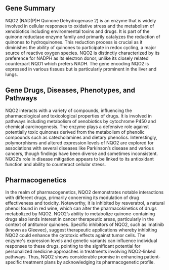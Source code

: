 ## Gene Summary
NQO2 (NAD(P)H Quinone Dehydrogenase 2) is an enzyme that is widely involved in cellular responses to oxidative stress and the metabolism of xenobiotics including environmental toxins and drugs. It is part of the quinone reductase enzyme family and primarily catalyzes the reduction of quinones to hydroquinones. This reduction process is crucial as it diminishes the ability of quinones to participate in redox cycling, a major source of reactive oxygen species. NQO2 is distinctly characterized by its preference for NADPH as its electron donor, unlike its closely related counterpart NQO1 which prefers NADH. The gene encoding NQO2 is expressed in various tissues but is particularly prominent in the liver and lungs.

## Gene Drugs, Diseases, Phenotypes, and Pathways
NQO2 interacts with a variety of compounds, influencing the pharmacological and toxicological properties of drugs. It is involved in pathways including metabolism of xenobiotics by cytochrome P450 and chemical carcinogenesis. The enzyme plays a defensive role against potentially toxic quinones derived from the metabolism of phenolic compounds such as catecholamines and dietary phenolics. Interestingly, polymorphisms and altered expression levels of NQO2 are explored for associations with several diseases like Parkinson’s disease and various cancers, though findings have been diverse and sometimes inconsistent. NQO2’s role in disease mitigation appears to be linked to its antioxidant function and ability to counteract cellular stress.

## Pharmacogenetics
In the realm of pharmacogenetics, NQO2 demonstrates notable interactions with different drugs, primarily concerning its modulation of drug effectiveness and toxicity. Noteworthy, it is inhibited by resveratrol, a natural phenol found in red wine, which can alter the pharmacokinetics of drugs metabolized by NQO2. NQO2’s ability to metabolize quinone-containing drugs also lends interest in cancer therapeutic areas, particularly in the context of antitumor quinones. Specific inhibitors of NQO2, such as imatinib (known as Gleevec), suggest therapeutic applications whereby inhibiting NQO2 could enhance the cytotoxic effects against tumor cells. The enzyme's expression levels and genetic variants can influence individual responses to these drugs, pointing to the significant potential for personalized medicine approaches in treatments involving NQO2-linked pathways. Thus, NQO2 shows considerable promise in enhancing patient-specific treatment plans by acknowledging its pharmacogenetic profile.